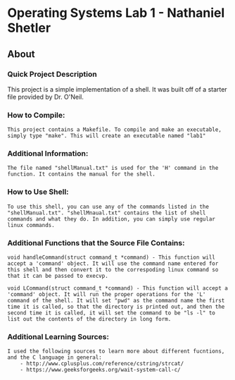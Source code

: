 # Operating Systems Lab 1 - Nathaniel Shetler

## About

### Quick Project Description
This project is a simple implementation of a shell. It was built off of a starter file provided by Dr. O'Neil. 

### How to Compile:
    This project contains a Makefile. To compile and make an executable, simply type "make". This will create an executable named "lab1"

### Additional Information:
    The file named "shellManual.txt" is used for the 'H' command in the function. It contains the manual for the shell.

### How to Use Shell:
    To use this shell, you can use any of the commands listed in the "shellManual.txt". "shellMnaual.txt" contains the list of shell commands and what they do. In addition, you can simply use regular linux commands.

### Additional Functions that the Source File Contains:
    void handleCommand(struct command_t *command) - This function will accept a 'command' object. It will use the command name entered for this shell and then convert it to the correspoding linux command so that it can be passed to execvp.

    void LCommand(struct command_t *command) - This function will accept a 'command' object. It will run the proper operations for the 'L' command of the shell. It will set "pwd" as the command name the first time it is called, so that the directory is printed out, and then the second time it is called, it will set the command to be "ls -l" to list out the contents of the directory in long form.

### Additional Learning Sources:
    I used the following sources to learn more about different fucntions, and the C language in general:
        - http://www.cplusplus.com/reference/cstring/strcat/
        - https://www.geeksforgeeks.org/wait-system-call-c/
